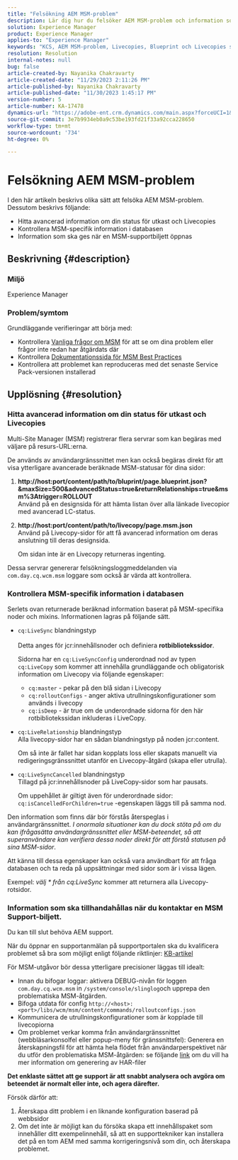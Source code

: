 ```yaml
---
title: "Felsökning AEM MSM-problem"
description: Lär dig hur du felsöker AEM MSM-problem och information som du får när du kontaktar en supportanmälan för MSM.
solution: Experience Manager
product: Experience Manager
applies-to: "Experience Manager"
keywords: "KCS, AEM MSM-problem, Livecopies, Blueprint och Livecopies status, AEM"
resolution: Resolution
internal-notes: null
bug: false
article-created-by: Nayanika Chakravarty
article-created-date: "11/29/2023 2:11:26 PM"
article-published-by: Nayanika Chakravarty
article-published-date: "11/30/2023 1:45:17 PM"
version-number: 5
article-number: KA-17478
dynamics-url: "https://adobe-ent.crm.dynamics.com/main.aspx?forceUCI=1&pagetype=entityrecord&etn=knowledgearticle&id=6218b528-c18e-ee11-8179-6045bd006b4b"
source-git-commit: 3e7b9934eb0a9c53be193fd21f33a92cca228650
workflow-type: tm+mt
source-wordcount: '734'
ht-degree: 0%

---
```


# Felsökning AEM MSM-problem


I den här artikeln beskrivs olika sätt att felsöka AEM MSM-problem. Dessutom beskrivs följande:

- Hitta avancerad information om din status för utkast och Livecopies
- Kontrollera MSM-specifik information i databasen
- Information som ska ges när en MSM-supportbiljett öppnas


## Beskrivning {#description}


### Miljö

Experience Manager

### Problem/symtom

Grundläggande verifieringar att börja med:

- Kontrollera [Vanliga frågor om MSM](https://experienceleague.adobe.com/docs/experience-manager-65/administering/introduction/troubleshoot-msm.html?lang=en#faq) för att se om dina problem eller frågor inte redan har åtgärdats där
- Kontrollera [Dokumentationssida för MSM Best Practices](https://experienceleague.adobe.com/docs/experience-manager-65/administering/introduction/msm-best-practices.html?lang=en)
- Kontrollera att problemet kan reproduceras med det senaste Service Pack-versionen installerad



## Upplösning {#resolution}


### Hitta avancerad information om din status för utkast och Livecopies

Multi-Site Manager (MSM) registrerar flera servrar som kan begäras med väljare på resurs-URL:erna.

De används av användargränssnittet men kan också begäras direkt för att visa ytterligare avancerade beräknade MSM-statusar för dina sidor:

1. <b>http://host:port/content/path/to/bluprint/page.blueprint.json?&amp;maxSize=500&amp;advancedStatus=true&amp;returnRelationships=true&amp;msm%3Atrigger=ROLLOUT</b>\
   Använd på en designsida för att hämta listan över alla länkade livecopior med avancerad LC-status.
2. <b>http://host:port/content/path/to/livecopy/page.msm.json</b>\
   Använd på Livecopy-sidor för att få avancerad information om deras anslutning till deras designsida.

   Om sidan inte är en Livecopy returneras ingenting.


Dessa servrar genererar felsökningsloggmeddelanden via `com.day.cq.wcm.msm` loggare som också är värda att kontrollera.

### Kontrollera MSM-specifik information i databasen

Serlets ovan returnerade beräknad information baserat på MSM-specifika noder och mixins.
Informationen lagras på följande sätt.

- `cq:LiveSync` blandningstyp<br>\
  Detta anges för jcr:innehållsnoder och definiera <b>rotbibliotekssidor</b>.

  Sidorna har en `cq:LiveSyncConfig` underordnad nod av typen `cq:LiveCopy` som kommer att innehålla grundläggande och obligatorisk information om Livecopy via följande egenskaper:

   - `cq:master` - pekar på den blå sidan i Livecopy
   - `cq:rolloutConfigs` - anger aktiva utrullningskonfigurationer som används i livecopy
   - `cq:isDeep` - är true om de underordnade sidorna för den här rotbibliotekssidan inkluderas i LiveCopy.
- `cq:LiveRelationship` blandningstyp\
  Alla livecopy-sidor har en sådan blandningstyp på noden jcr:content.

  Om så inte är fallet har sidan kopplats loss eller skapats manuellt via redigeringsgränssnittet utanför en Livecopy-åtgärd (skapa eller utrulla).
- `cq:LiveSyncCancelled` blandningstyp\
  Tillagd på jcr:innehållsnoder på LiveCopy-sidor som har pausats.

  Om uppehållet är giltigt även för underordnade sidor: `cq:isCancelledForChildren=true` -egenskapen läggs till på samma nod.


Den information som finns där bör förstås återspeglas i användargränssnittet. *I onormala situationer kan du dock stöta på om du kan ifrågasätta användargränssnittet eller MSM-beteendet, så att superanvändare kan verifiera dessa noder direkt för att förstå statusen på sina MSM-sidor*.

Att känna till dessa egenskaper kan också vara användbart för att fråga databasen och ta reda på uppsättningar med sidor som är i vissa lägen.

Exempel: *välj \* från cq:LiveSync* kommer att returnera alla Livecopy-rotsidor.

### Information som ska tillhandahållas när du kontaktar en MSM Support-biljett.

Du kan till slut behöva AEM support.

När du öppnar en supportanmälan på supportportalen ska du kvalificera problemet så bra som möjligt enligt följande riktlinjer: [KB-artikel](https://experienceleague.adobe.com/docs/experience-cloud-kcs/kbarticles/KA-17494.html)

För MSM-utgåvor bör dessa ytterligare precisioner läggas till idealt:

- Innan du bifogar loggar: aktivera DEBUG-nivån för loggen `com.day.cq.wcm.msm` in `/system/console/slinglog`och upprepa den problematiska MSM-åtgärden.
- Bifoga utdata för config `http://<host>:<port>/libs/wcm/msm/content/commands/rolloutconfigs.json`
- Kommunicera de utrullningskonfigurationer som är kopplade till livecopiorna
- Om problemet verkar komma från användargränssnittet (webbläsarkonsolfel eller popup-meny för gränssnittsfel): Generera en återskapningsfil för att hämta hela flödet från användarperspektivet när du utför den problematiska MSM-åtgärden: se följande [link](https://help.tenderapp.com/kb/troubleshooting-your-tender-site/generating-an-har-file) om du vill ha mer information om generering av HAR-filer


<b>Det enklaste sättet att ge support är att snabbt analysera och avgöra om beteendet är normalt eller inte, och agera därefter.</b>

Försök därför att:

1. Återskapa ditt problem i en liknande konfiguration baserad på webbsidor
2. Om det inte är möjligt kan du försöka skapa ett innehållspaket som innehåller ditt exempelinnehåll, så att en supporttekniker kan installera det på en tom AEM med samma korrigeringsnivå som din, och återskapa problemet.

